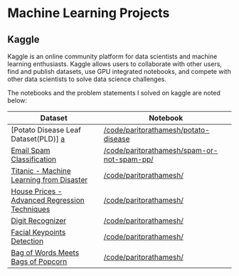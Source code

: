 # Machine Learning Projects

## Kaggle

Kaggle is an online community platform for data scientists and machine learning enthusiasts. Kaggle allows users to collaborate with other users, find and publish datasets, use GPU integrated notebooks, and compete with other data scientists to solve data science challenges.

The notebooks and the problem statements I solved on kaggle are noted below:

| Dataset | Notebook |
| ------ | ------ |
| [Potato Disease Leaf Dataset(PLD)] [a] | [/code/paritprathamesh/potato-disease][1] |
| [Email Spam Classification][b] | [/code/paritprathamesh/spam-or-not-spam-pp/][2] |
| [Titanic - Machine Learning from Disaster][c] | [/code/paritprathamesh/][3] |
| [House Prices - Advanced Regression Techniques][d] | [/code/paritprathamesh/][4] |
| [Digit Recognizer][e] | [/code/paritprathamesh/][5] |
| [Facial Keypoints Detection][f] | [/code/paritprathamesh/][6] |
| [Bag of Words Meets Bags of Popcorn][g] | [/code/paritprathamesh/][7] |



[//]: # (These are reference links used in the body of this note and get stripped out when the markdown processor does its job. There is no need to format nicely because it shouldn't be seen. Thanks SO - http://stackoverflow.com/questions/4823468/store-comments-in-markdown-syntax)

   [dill]: <https://github.com/joemccann/dillinger>
   [git-repo-url]: <https://github.com/joemccann/dillinger.git>
   [john gruber]: <http://daringfireball.net>
   [df1]: <http://daringfireball.net/projects/markdown/>
   [markdown-it]: <https://github.com/markdown-it/markdown-it>
   [Ace Editor]: <http://ace.ajax.org>
   [node.js]: <http://nodejs.org>
   [Twitter Bootstrap]: <http://twitter.github.com/bootstrap/>
   [jQuery]: <http://jquery.com>
   [@tjholowaychuk]: <http://twitter.com/tjholowaychuk>
   [express]: <http://expressjs.com>
   [AngularJS]: <http://angularjs.org>
   [Gulp]: <http://gulpjs.com>


   [a]: <https://www.kaggle.com/datasets/rizwan123456789/potato-disease-leaf-datasetpld>
   [b]: <https://www.kaggle.com/code/paritprathamesh/spam-or-not-spam-pp/data>
   [c]: <https://www.kaggle.com/competitions/titanic/data>
   [d]: <https://www.kaggle.com/competitions/house-prices-advanced-regression-techniques/data>
   [e]: <https://www.kaggle.com/competitions/digit-recognizer/data>
   [f]: <https://www.kaggle.com/competitions/facial-keypoints-detection/data>
   [g]: <https://www.kaggle.com/competitions/word2vec-nlp-tutorial/data>
   
   
   [1]: <https://www.kaggle.com/code/paritprathamesh/potato-disease>
   [2]: <https://www.kaggle.com/code/paritprathamesh/spam-or-not-spam-pp/>
   [3]: <https://github.com/joemccann/dillinger/tree/master/plugins/googledrive/README.md>
   [4]: <https://github.com/joemccann/dillinger/tree/master/plugins/onedrive/README.md>
   [5]: <https://github.com/joemccann/dillinger/tree/master/plugins/medium/README.md>
   [6]: <https://github.com/RahulHP/dillinger/blob/master/plugins/googleanalytics/README.md>
   [7]: <https://github.com/RahulHP/dillinger/blob/master/plugins/googleanalytics/README.md>
